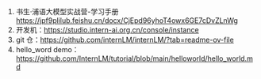 1. 书生·浦语大模型实战营-学习手册 
https://jpf9plilub.feishu.cn/docx/CjEpd96yhoT4owx6GE7cDvZLnWg
2. 开发机：https://studio.intern-ai.org.cn/console/instance
3. git 仓：https://github.com/internLM/internLM/?tab=readme-ov-file
4. hello_word demo： https://github.com/InternLM/tutorial/blob/main/helloworld/hello_world.md
